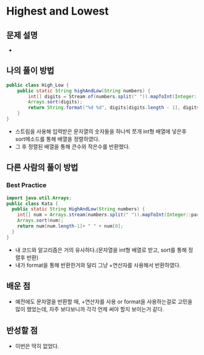 # Highest and Lowest

## 문제 설명

*  

## 나의 풀이 방법

```java
public class High_Low {
    public static String highAndLow(String numbers) {
        int[] digits = Stream.of(numbers.split(" ")).mapToInt(Integer::parseInt).toArray();
        Arrays.sort(digits);
        return String.format("%d %d", digits[digits.length - 1], digits[0]);
    }
}
```

*  스트림을 사용해 입력받은 문자열의 숫자들을 하나씩 쪼개 int형 배열에 넣은후 sort메소드를 통해 배열을 정렬하였다.
*	 그 후 정렬된 배열을 통해 큰수와 작은수를 반환했다.

## 다른 사람의 풀이 방법

### Best Practice

```java
import java.util.Arrays;
public class Kata {
  public static String HighAndLow(String numbers) {
    int[] num = Arrays.stream(numbers.split(" ")).mapToInt(Integer::parseInt).toArray();
    Arrays.sort(num);
    return num[num.length-1]+ " " + num[0];
  }
}
```
*   내 코드와 알고리즘은 거의 유사하다.(문자열을 int형 배열로 받고, sort를 통해 정렬후 반환)
*   내가 format을 통해 반환한거와 달리 그냥 +연산자를 사용해서 반환하였다.

## 배운 점

*  예전에도 문자열을 반환할 때, +연산자를 사용 or format을 사용하는걸로 고민을 많이 했었는데, 자주 보다보니까 각각 언제 써야 할지 보이는거 같다.


## 반성할 점

*  이번은 딱히 없었다.
